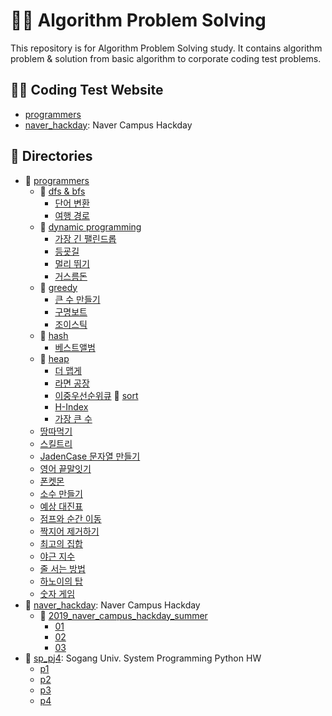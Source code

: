 # 👨‍💻 Algorithm Problem Solving
This repository is for Algorithm Problem Solving study. It contains algorithm problem & solution from basic algorithm to corporate coding test problems. 

## 👩‍💻  Coding Test Website
* [programmers](https://www.welcomekakao.com/learn/challenges)
* [naver_hackday](https://github.com/NAVER-CAMPUS-HACKDAY/common): Naver Campus Hackday

## 📁 Directories
* 📁 [programmers](./programmers)
    * 📁 [dfs & bfs](./programmers/dfs%20&%20bfs)
        * [단어 변환](./programmers/dfs%20&%20bfs/word_convert.py)
        * [여행 경로](./programmers/dfs%20&%20bfs/travel_path.py)
    * 📁 [dynamic programming](./programmers/dynamic%20programming)
        * [가장 긴 팰린드롭](./programmers/dynamic%20programming/longest_palindrome.py)
        * [등굣길](./programmers/dynamic%20programming/school_road.py)
        * [멀리 뛰기](./programmers/dynamic%20programming/super_jump.py)
        * [거스름돈](./programmers/dynamic%20programming/charge.py)
    * 📁 [greedy](./programmers/greedy)
        * [큰 수 만들기](./programmers/greedy/큰_수_만들기.py)
        * [구명보트](./programmers/greedy/구명보트.py)
        * [조이스틱](./programmers/greedy/joystick.py)
    * 📁 [hash](./programmers/hash)
        * [베스트앨범](./programmers/hash/베스트앨범.py)
    * 📁 [heap](./programmers/heap)
        * [더 맵게](./programmers/heap/더_맵게.py)
        * [라면 공장](./programmers/heap/rameaum.py)
        * [이중우선순위큐](./programmers/heap/double_priority_queue.py) 
    📁 [sort](./programmers/sort)
        * [H-Index](./programmers/sort/H-Index.py)
        * [가장 큰 수](./programmers/sort/가장_큰_수.py)
    * [땅따먹기](./programmers/땅따먹기.py)
    * [스킬트리](./programmers/스킬트리.py)
    * [JadenCase 문자열 만들기](./programmers/jadencase.py)
    * [영어 끝말잇기](./programmers/end_to_end.py)
    * [폰켓몬](./programmers/phonekemon.py)
    * [소수 만들기](./programmers/prime_maker.py)
    * [예상 대진표](./programmers/tournament.py)
    * [점프와 순간 이동](./programmers/jump_teleport.py)
    * [짝지어 제거하기](./programmers/pair_it.py)
    * [최고의 집합](./programmers/best_set.py)
    * [야근 지수](./programmers/night_work_parameter.py)
    * [줄 서는 방법](./programmers/line_method.py)
    * [하노이의 탑](./programmers/tower_of_hanoi.py)
    * [숫자 게임](./programmers/number_game.py)
* 📁 [naver_hackday](./naver_campus_hackday): Naver Campus Hackday
    * 📁 [2019_naver_campus_hackday_summer](./naver_campus_hackday/2019_naver_campus_hackday_summer)
        * [01](./naver_campus_hackday/2019_naver_campus_hackday_summer/01.py)
        * [02](./naver_campus_hackday/2019_naver_campus_hackday_summer/02.py)
        * [03](./naver_campus_hackday/2019_naver_campus_hackday_summer/03.py)
* 📁 [sp_pj4](./sp_pj4): Sogang Univ. System Programming Python HW
    * [p1](./sp_pj4/p1.ipynb)
    * [p2](./sp_pj4/p2.ipynb)
    * [p3](./sp_pj4/p3.ipynb)
    * [p4](./sp_pj4/p4.ipynb) 

